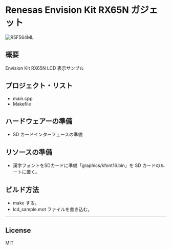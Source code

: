 Renesas Envision Kit RX65N ガジェット
=========
![R5F564ML](../RTK5RX65N.jpg)

## 概要
Envision Kit RX65N LCD 表示サンプル
   
## プロジェクト・リスト
 - main.cpp
 - Makefile
   
## ハードウェアーの準備
 - SD カードインターフェースの準備
   
## リソースの準備
 - 漢字フォントをSDカードに準備「graphics/kfont16.bin」を SD カードのルートに置く。
   
## ビルド方法
 - make する。
 - lcd_sample.mot ファイルを書き込む。
   
-----
   
License
----

MIT
